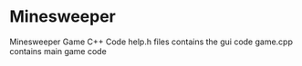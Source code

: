 # Minesweeper
Minesweeper Game C++ Code
help.h files contains the gui code
game.cpp contains main game code
